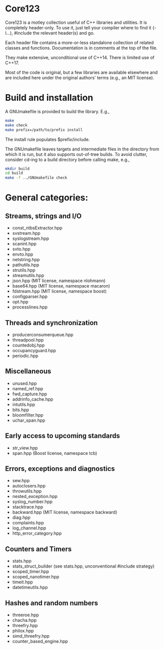 # Core123

Core123 is a motley collection useful of C++ libraries and utilities.
It is completely header-only.  To use it, just tell your compiler
where to find it (-I...), #include the relevant header(s) and go.

Each header file contains a more-or-less standalone collection of
related classes and functions.  Documentation is in comments at
the top of the file.

They make extensive, unconditional use of C++14.  There is limited
use of C++17.

Most of the code is original, but a few libraries are available
elsewhere and are included here under the original authors' terms
(e.g., an MIT license).

# Build and installation

A GNUmakefile is provided to build the library.  E.g.,

```bash
make
make check
make prefix=/path/to/prefix install
```
The install rule populates $prefix/include.

The GNUmakefile leaves targets and intermediate files in the
directory from which it is run, but it also supports out-of-tree
builds.  To avoid clutter, consider cd-ing to a build directory
before calling make, e.g.,
```bash
mkdir build
cd build
make -f ../GNUmakefile check
```

# General categories:

## Streams, strings and I/O

* const_ntbsExtractor.hpp
* svstream.hpp
* syslogstream.hpp
* scanint.hpp
* svto.hpp
* envto.hpp
* netstring.hpp
* pathutils.hpp
* strutils.hpp
* streamutils.hpp
* json.hpp  (MIT license, namespace nlohmann)
* base64.hpp (MIT license, namespace macaron)
* fdstream.hpp (MIT license, namespace boost)
* configparser.hpp
* opt.hpp
* processlines.hpp

## Threads and synchronization

* producerconsumerqueue.hpp
* threadpool.hpp
* countedobj.hpp
* occupancyguard.hpp
* periodic.hpp

## Miscellaneous

* unused.hpp
* named_ref.hpp
* fwd_capture.hpp
* addrinfo_cache.hpp
* intutils.hpp
* bits.hpp
* bloomfilter.hpp
* uchar_span.hpp

## Early access to upcoming standards

* str_view.hpp
* span.hpp (Boost license, namespace tcb)

## Errors, exceptions and diagnostics

* sew.hpp
* autoclosers.hpp
* throwutils.hpp
* nested_exception.hpp
* syslog_number.hpp
* stacktrace.hpp
* backward.hpp        (MIT license, namespace backward)
* diag.hpp
* complaints.hpp
* log_channel.hpp
* http\_error\_category.hpp

## Counters and Timers

* stats.hpp
* stats\_struct\_builder (see stats.hpp, unconventional #include strategy)
* scoped_timer.hpp
* scoped_nanotimer.hpp
* timeit.hpp
* datetimeutils.hpp

## Hashes and random numbers

* threeroe.hpp
* chacha.hpp
* threefry.hpp
* philox.hpp
* simd\_threefry.hpp
* counter\_based\_engine.hpp
